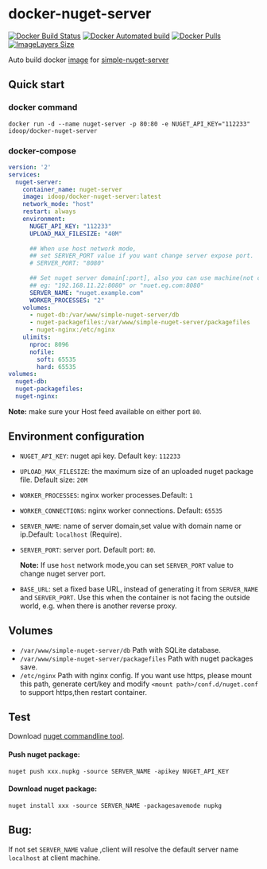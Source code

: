 # docker-nuget-server

[![Docker Build Status](https://img.shields.io/docker/cloud/build/idoop/docker-nuget-server)](https://hub.docker.com/r/idoop/docker-nuget-server/)
[![Docker Automated build](https://img.shields.io/docker/automated/idoop/docker-nuget-server)](https://hub.docker.com/r/idoop/docker-nuget-server/)
[![Docker Pulls](https://img.shields.io/docker/pulls/idoop/docker-nuget-server.svg)](https://hub.docker.com/r/idoop/docker-nuget-server/)
[![ImageLayers Size](https://img.shields.io/docker/image-size/idoop/docker-nuget-server/latest)](https://hub.docker.com/r/idoop/docker-nuget-server/)



Auto build docker [image](https://hub.docker.com/r/idoop/docker-nuget-server/) for [simple-nuget-server](https://github.com/Daniel15/simple-nuget-server)

## Quick start

### docker command
``` shell
docker run -d --name nuget-server -p 80:80 -e NUGET_API_KEY="112233" idoop/docker-nuget-server
```

### docker-compose

``` yaml
version: '2'
services:
  nuget-server:
    container_name: nuget-server
    image: idoop/docker-nuget-server:latest
    network_mode: "host"
    restart: always
    environment:
      NUGET_API_KEY: "112233"
      UPLOAD_MAX_FILESIZE: "40M"
      
      ## When use host network mode, 
      ## set SERVER_PORT value if you want change server expose port.
      # SERVER_PORT: "8080"
      
      ## Set nuget server domain[:port], also you can use machine(not container) ip[:port]. 
      ## eg: "192.168.11.22:8080" or "nuet.eg.com:8080"
      SERVER_NAME: "nuget.example.com"
      WORKER_PROCESSES: "2"
    volumes:
      - nuget-db:/var/www/simple-nuget-server/db
      - nuget-packagefiles:/var/www/simple-nuget-server/packagefiles
      - nuget-nginx:/etc/nginx
    ulimits:
      nproc: 8096
      nofile:
        soft: 65535
        hard: 65535
volumes:
  nuget-db:
  nuget-packagefiles:
  nuget-nginx:
```

**Note:** make sure your Host feed available on either port `80`.

## Environment configuration

* `NUGET_API_KEY`:  nuget api key. Default key: `112233`

* `UPLOAD_MAX_FILESIZE`:  the maximum size of an uploaded nuget package file. Default size: `20M`

* `WORKER_PROCESSES`:  nginx worker processes.Default: `1`

* `WORKER_CONNECTIONS`:  nginx worker connections. Default: `65535`

* `SERVER_NAME`:  name of server domain,set value with domain name or ip.Default: `localhost` (Require). 

* `SERVER_PORT`:  server port. Default port: `80`.

  **Note:** If use `host` network mode,you can set `SERVER_PORT` value  to change nuget server port.

* `BASE_URL`:  set a fixed base URL, instead of generating it from `SERVER_NAME` and `SERVER_PORT`. Use this when the container is not facing the outside world, e.g. when there is another reverse proxy.

## Volumes
* `/var/www/simple-nuget-server/db` Path with SQLite database.
* `/var/www/simple-nuget-server/packagefiles` Path with nuget packages save.
* `/etc/nginx` Path with nginx config. If you want use https, please mount this path, generate cert/key and modify `<mount path>/conf.d/nuget.conf` to support https,then restart container.


## Test

Download [nuget commandline tool](https://www.nuget.org/downloads).

#### Push nuget package:
``` shell
nuget push xxx.nupkg -source SERVER_NAME -apikey NUGET_API_KEY
```

#### Download nuget package:
``` shell
nuget install xxx -source SERVER_NAME -packagesavemode nupkg
```

## Bug:

If not set `SERVER_NAME` value ,client will resolve the default server name `localhost` at client machine.
